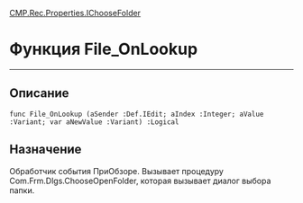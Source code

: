 ﻿---
Link: CMP.Rec.Properties.IChooseFolder.@File_OnLookup
---

<!---  Навигация
[Имя проекта](#) :
-->
[CMP.Rec.Properties.IChooseFolder](Default)

# Функция File_OnLookup
---

## Описание

    func File_OnLookup (aSender :Def.IEdit; aIndex :Integer; aValue :Variant; var aNewValue :Variant) :Logical

<!--
## Аргументы{#Args}

### Аргумент1

Описание аргумента 1
-->

## Назначение

Обработчик события ПриОбзоре. Вызывает процедуру Com.Frm.Dlgs.ChooseOpenFolder, которая вызывает диалог выбора папки.

<!--
## Пример

    File_OnLookup...
-->

